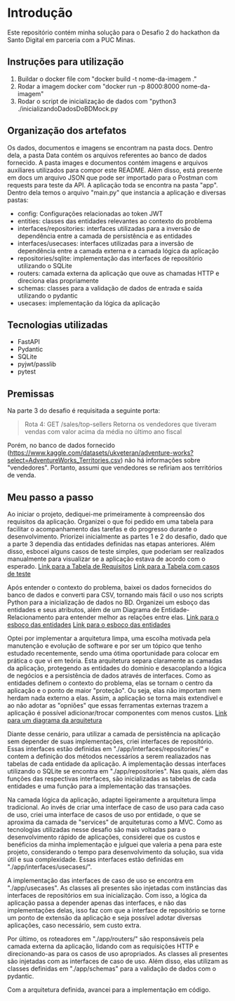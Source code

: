 # Introdução
Este repositório contém minha solução para o Desafio 2 do hackathon da Santo Digital em parceria com a PUC Minas. 

## Instruções para utilização
1. Buildar o docker file com "docker build -t nome-da-imagem ."
2. Rodar a imagem docker com "docker run -p 8000:8000 nome-da-imagem"
3. Rodar o script de inicialização de dados com "python3 ./inicializandoDadosDoBDMock.py

## Organização dos artefatos
Os dados, documentos e imagens se encontram na pasta docs. Dentro dela, a pasta Data contém os arquivos referentes ao banco de dados fornecido. A pasta images e documentos contém imagens e arquivos auxiliares utilizados para compor este README. Além disso, está presente em docs um arquivo JSON que pode ser importado para o Postman com requests para teste da API. 
A aplicação toda se encontra na pasta "app". Dentro dela temos o arquivo "main.py" que instancia a aplicação e diversas pastas:
- config: Configurações relacionadas ao token JWT
- entities: classes das entidades relevantes ao contexto do problema
- interfaces/repositories: interfaces utilizadas para a inversão de dependência entre a camada de persistência e as entidades
- interfaces/usecases: interfaces utilizadas para a inversão de dependência entre a camada externa e a camada lógica da aplicação
- repositories/sqlite: implementação das interfaces de repositório utilizando o SQLite
- routers: camada externa da aplicação que ouve as chamadas HTTP e direciona elas propriamente
- schemas: classes para a validação de dados de entrada e saída utilizando o pydantic
- usecases: implementação da lógica da aplicação 

## Tecnologias utilizadas
- FastAPI
- Pydantic
- SQLite
- pyjwt/passlib
- pytest

## Premissas
Na parte 3 do desafio é requisitada a seguinte porta:

> Rota 4: GET /sales/top-sellers
> Retorna os vendedores que tiveram vendas com valor acima da média no último ano fiscal

Porém, no banco de dados fornecido (https://www.kaggle.com/datasets/ukveteran/adventure-works?select=AdventureWorks_Territories.csv) não há informações sobre "vendedores". Portanto, assumi que vendedores se refiriam aos territórios de venda.

## Meu passo a passo
Ao iniciar o projeto, dediquei-me primeiramente à compreensão dos requisitos da aplicação. Organizei o que foi pedido em uma tabela para facilitar o acompanhamento das tarefas e do progresso durante o desenvolvimento. Priorizei inicialmente as partes 1 e 2 do desafio, dado que a parte 3 dependia das entidades definidas nas etapas anteriores. Além disso, esbocei alguns casos de teste simples, que poderiam ser realizados manualmente para visualizar se a aplicação estava de acordo com o esperado.
[Link para a Tabela de Requisitos](./docs/documentos/tabelaRequisitos.md)
[Link para a Tabela com casos de teste](./docs/documentos/casos_de_teste.md)

Após entender o contexto do problema, baixei os dados fornecidos do banco de dados e converti para CSV, tornando mais fácil o uso nos scripts Python para a inicialização de dados no BD. Organizei um esboço das entidades e seus atributos, além de um Diagrama de Entidade-Relacionamento para entender melhor as relações entre elas.
[Link para o esboço das entidades](./docs/Images/Models.png)
[Link para o esboço das entidades](./docs/Images/DER.png)

Optei por implementar a arquitetura limpa, uma escolha motivada pela manutenção e evolução de software e por ser um tópico que tenho estudado recentemente, sendo uma ótima oportunidade para colocar em prática o que vi em teória. Esta arquitetura separa claramente as camadas da aplicação, protegendo as entidades do domínio e desacoplando a lógica de negócios e a persistência de dados através de interfaces. Como as entidades definem o contexto do problema, elas se tornam o centro da aplicação e o ponto de maior "proteção". Ou seja, elas não importam nem herdam nada externo a elas. Assim, a aplicação se torna mais extendível e ao não adotar as "opniões" que essas ferramentas externas trazem a aplicação é possível adicionar/trocar componentes com menos custos. [Link para um diagrama da arquitetura](./docs/Images/Arquitetura.png)

Diante desse cenário, para utilizar a camada de persistência na aplicação sem depender de suas implementações, criei interfaces de repositório. Essas interfaces estão definidas em "./app/interfaces/repositories/" e contem a definição dos métodos necessários a serem realiazados nas tabelas de cada entidade da aplicação. A implementação dessas interfaces utilizando o SQLite se encontra em "./app/repositories". Nas quais, além das funções das respectivas interfaces, são inicializadas as tabelas de cada entidades e uma função para a implementação das transações. 

Na camada lógica da aplicação, adaptei ligeiramente a arquitetura limpa tradicional. Ao invés de criar uma interface de caso de uso para cada caso de uso, criei uma interface de casos de uso por entidade, o que se aproxima da camada de "services" de arquiteturas como a MVC. Como as tecnologias utilizadas nesse desafio são mais voltadas para o desenvolvimento rápido de aplicações, considerei que os custos e benéficios da minha implementação e julguei que valeria a pena para este projeto, considerando o tempo para desenvolvimento da solução, sua vida útil e sua complexidade. Essas interfaces estão definidas em "./app/interfaces/usecases/".

A implementação das interfaces de caso de uso se encontra em "./app/usecases". As classes ali presentes são injetadas com instâncias das interfaces de repositórios em sua inicialização. Com isso, a lógica da aplicação passa a depender apenas das interfaces, e não das implementações delas, isso faz com que a interface de repositório se torne um ponto de extensão da aplicação e seja possível adotar diversas aplicações, caso necessário, sem custo extra. 

Por último, os roteadores em "./app/routers/" são responsáveis pela camada externa da aplicação, lidando com as requisições HTTP e direcionando-as para os casos de uso apropriados. As classes ali presentes são injetadas com as interfaces de caso de uso. Além disso, elas utilizam as classes definidas em "./app/schemas" para a validação de dados com o pydantic. 

Com a arquitetura definida, avancei para a implementação em código.